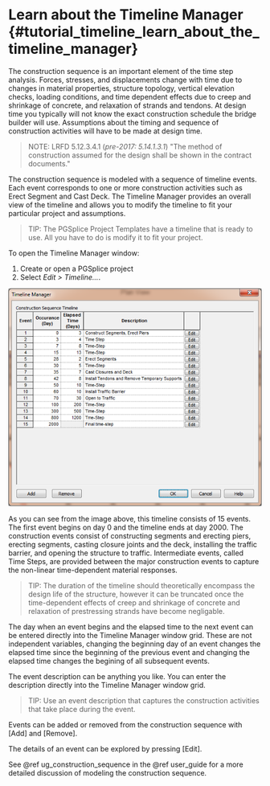 Learn about the Timeline Manager {#tutorial_timeline_learn_about_the_timeline_manager}
========================================================================================
The construction sequence is an important element of the time step analysis. Forces, stresses, and displacements change with time due to changes in material properties, structure topology, vertical elevation checks, loading conditions, and time dependent effects due to creep and shrinkage of concrete, and relaxation of strands and tendons. At design time you typically will not know the exact construction schedule the bridge builder will use. Assumptions about the timing and sequence of construction activities will have to be made at design time.

> NOTE: LRFD 5.12.3.4.1 (*pre-2017: 5.14.1.3.1*) "The method of construction assumed for the design shall be shown in the contract documents."

The construction sequence is modeled with a sequence of timeline events. Each event corresponds to one or more construction activities such as Erect Segment and Cast Deck. The Timeline Manager provides an overall view of the timeline and allows you to modify the timeline to fit your particular project and assumptions.

> TIP: The PGSplice Project Templates have a timeline that is ready to use. All you have to do is modify it to fit your project.

To open the Timeline Manager window:
1) Create or open a PGSplice project
2) Select *Edit > Timeline...*. 

![](Tutorial_Timeline_Timeline_Manager.png)

As you can see from the image above, this timeline consists of 15 events. The first event begins on day 0 and the timeline ends at day 2000. The construction events consist of constructing segments and erecting piers, erecting segments, casting closure joints and the deck, installing the traffic barrier, and opening the structure to traffic. Intermediate events, called Time Steps, are provided between the major construction events to capture the non-linear time-dependent material responses.

> TIP: The duration of the timeline should theoretically encompass the design life of the structure, however it can be truncated once the time-dependent effects of creep and shrinkage of concrete and relaxation of prestressing strands have become negligable. 

The day when an event begins and the elapsed time to the next event can be entered directly into the Timeline Manager window grid. These are not independent variables, changing the beginning day of an event changes the elapsed time since the beginning of the previous event and changing the elapsed time changes the begining of all subsequent events.

The event description can be anything you like. You can enter the description directly into the Timeline Manager window grid. 

> TIP: Use an event description that captures the construction activities that take place during the event.

Events can be added or removed from the construction sequence with [Add] and [Remove].

The details of an event can be explored by pressing [Edit].

See @ref ug_construction_sequence in the @ref user_guide for a more detailed discussion of modeling the construction sequence.